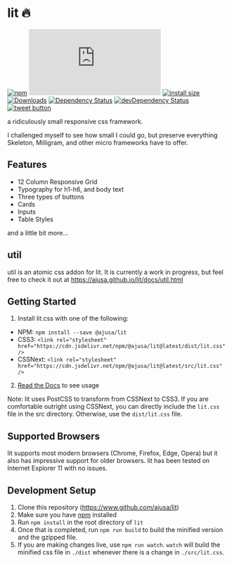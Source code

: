 # lit 🔥

[![npm](https://img.shields.io/npm/v/@ajusa/lit.svg)](https://www.npmjs.com/package/@ajusa/lit)
[![size](http://img.badgesize.io/https://cdn.jsdelivr.net/npm/@ajusa/lit@latest/src/lit.css?compression=gzip)](https://cdn.jsdelivr.net/npm/@ajusa/lit@latest/src/lit.css)
[![install size](https://packagephobia.now.sh/badge?p=@ajusa/lit)](https://packagephobia.now.sh/result?p=@ajusa/lit)
[![Downloads](https://img.shields.io/npm/dt/@ajusa/lit.svg)](https://www.npmjs.com/package/@ajusa/lit)
[![Dependency Status](https://david-dm.org/ajusa/lit.svg)](https://david-dm.org/ajusa/lit)
[![devDependency Status](https://david-dm.org/ajusa/lit/dev-status.svg)](https://david-dm.org/ajusa/lit#info=devDependencies)
<a href="https://twitter.com/intent/tweet?text=World's+smallest+responsive+CSS+framework:&url=https%3A%2F%2Fgithub.com%2Fajusa%2Flit&hashtags=github&original_referer=http%3A%2F%2Fgithub.com%2F&tw_p=tweetbutton" target="_blank">
  <img src="http://jpillora.com/github-twitter-button/img/tweet.png"
       alt="tweet button" title="lit"></img>
</a>

a ridiculously small responsive css framework.

I challenged myself to see how small I could go, but preserve everything Skeleton, Milligram, and other micro frameworks have to offer.
## Features
* 12 Column Responsive Grid
* Typography for h1-h6, and body text
* Three types of buttons
* Cards
* Inputs
* Table Styles

and a little bit more...

## util
util is an atomic css addon for lit. It is currently a work in progress, but feel free to check it out at https://ajusa.github.io/lit/docs/util.html
## Getting Started
1. Install lit.css with one of the following:
  - NPM: `npm install --save @ajusa/lit`
  - CSS3: `<link rel="stylesheet" href="https://cdn.jsdelivr.net/npm/@ajusa/lit@latest/dist/lit.css" />`
  - CSSNext: `<link rel="stylesheet" href="https://cdn.jsdelivr.net/npm/@ajusa/lit@latest/src/lit.css" />`
2. [Read the Docs](https://ajusa.github.io/lit/) to see usage

Note: lit uses PostCSS to transform from CSSNext to CSS3. If you are comfortable outright using CSSNext, you can directly
include the `lit.css` file in the src directory. Otherwise, use the `dist/lit.css` file.

## Supported Browsers
lit supports most modern browsers (Chrome, Firefox, Edge, Opera) but it also has impressive support for older browsers.
lit has been tested on Internet Explorer 11 with no issues.

## Development Setup
1. Clone this repository (https://www.github.com/ajusa/lit)
2. Make sure you have [npm](https://www.npmjs.com/get-npm) installed
3. Run `npm install` in the root directory of `lit`
4. Once that is completed, run `npm run build` to build the minified version and the gzipped file.
5. If you are making changes live, use `npm run watch`. `watch` will build the minified css file in `./dist` whenever there is a change in `./src/lit.css`.
